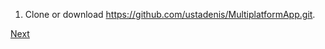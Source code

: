 1. Clone or download https://github.com/ustadenis/MultiplatformApp.git.

[Next](https://github.com/ustadenis/kotlin_multiplutform_codelab/blob/master/0_1.md)
